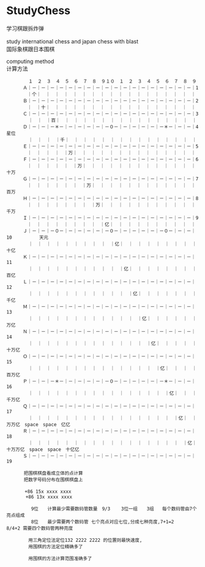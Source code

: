 # StudyChess
学习棋跟拆炸弹

study international chess and japan chess with blast　</br>
国际象棋跟日本围棋  </br>

computing method  </br>
计算方法  </br>

            １　２　３　４　５　６　７　８　９１０　１　２　３　４　５　６　７　８　９
          Ａ｜－｜－｜－｜－｜－｜－｜－｜－｜－｜－｜－｜－｜－｜－｜－｜－｜－｜－｜1
          　｜个｜　｜　｜　｜　｜　｜　｜　｜　｜　｜　｜　｜　｜　｜　｜　｜　｜　｜
          Ｂ｜－｜－｜－｜－｜－｜－｜－｜－｜－｜－｜－｜－｜－｜－｜－｜－｜－｜－｜2
          　｜　｜十｜　｜　｜　｜　｜　｜　｜　｜　｜　｜　｜　｜　｜　｜　｜　｜　｜
          Ｃ｜－｜－｜－｜－｜－｜－｜－｜－｜－｜－｜－｜－｜－｜－｜－｜－｜－｜－｜3
            ｜　｜　｜百｜　｜　｜　｜　｜　｜　｜　｜　｜　｜　｜　｜　｜　｜　｜　｜
          Ｄ｜－｜－｜－＊－｜－｜－｜－｜－｜－０－｜－｜－｜－｜－｜－＊－｜－｜－｜4 　　　　　 星位
            ｜　｜　｜　｜千｜　｜　｜　｜　｜　｜　｜　｜　｜　｜　｜　｜　｜　｜　｜
          Ｅ｜－｜－｜－｜－｜－｜－｜－｜－｜－｜－｜－｜－｜－｜－｜－｜－｜－｜－｜5
    　      ｜　｜　｜　｜　｜万｜　｜　｜　｜　｜　｜　｜　｜　｜　｜　｜　｜　｜　｜
          Ｆ｜－｜－｜－｜－｜－｜－｜－｜－｜－｜－｜－｜－｜－｜－｜－｜－｜－｜－｜6
          　｜　｜　｜　｜　｜　｜万｜　｜　｜　｜　｜　｜　｜　｜　｜　｜　｜　｜　｜十万
          Ｇ｜－｜－｜－｜－｜－｜－｜－｜－｜－｜－｜－｜－｜－｜－｜－｜－｜－｜－｜7
          　｜　｜　｜　｜　｜　｜　｜万｜　｜　｜　｜　｜　｜　｜　｜　｜　｜　｜　｜百万
          Ｈ｜－｜－｜－｜－｜－｜－｜－｜－｜－｜－｜－｜－｜－｜－｜－｜－｜－｜－｜8
          　｜　｜　｜　｜　｜　｜　｜　｜万｜　｜　｜　｜　｜　｜　｜　｜　｜　｜　｜千万
          Ｉ｜－｜－｜－｜－｜－｜－｜－｜－｜－｜－｜－｜－｜－｜－｜－｜－｜－｜－｜9
         　 ｜　｜　｜　｜　｜　｜　｜　｜　｜亿｜　｜　｜　｜　｜　｜　｜　｜　｜　｜
          Ｊ｜－｜－｜－０－｜－｜－｜－｜－｜－０－｜－｜－｜－｜－｜－０－｜－｜－｜10　　　　　　天元
            ｜　｜　｜　｜　｜　｜　｜　｜　｜　｜亿｜　｜　｜　｜　｜　｜　｜　｜　｜十亿
          Ｋ｜－｜－｜－｜－｜－｜－｜－｜－｜－｜－｜－｜－｜－｜－｜－｜－｜－｜－｜11
            ｜　｜　｜　｜　｜　｜　｜　｜　｜　｜　｜亿｜　｜　｜　｜　｜　｜　｜　｜百亿
          Ｌ｜－｜－｜－｜－｜－｜－｜－｜－｜－｜－｜－｜－｜－｜－｜－｜－｜－｜－｜12
            ｜　｜　｜　｜　｜　｜　｜　｜　｜　｜　｜　｜亿｜　｜　｜　｜　｜　｜　｜千亿
          Ｍ｜－｜－｜－｜－｜－｜－｜－｜－｜－｜－｜－｜－｜－｜－｜－｜－｜－｜－｜13
            ｜　｜　｜　｜　｜　｜　｜　｜　｜　｜　｜　｜　｜亿｜　｜　｜　｜　｜　｜万亿
          Ｎ｜－｜－｜－｜－｜－｜－｜－｜－｜－｜－｜－｜－｜－｜－｜－｜－｜－｜－｜14
            ｜　｜　｜　｜　｜　｜　｜　｜　｜　｜　｜　｜　｜　｜亿｜　｜　｜　｜　｜十万亿
          Ｏ｜－｜－｜－｜－｜－｜－｜－｜－｜－｜－｜－｜－｜－｜－｜－｜－｜－｜－｜15
            ｜　｜　｜　｜　｜　｜　｜　｜　｜　｜　｜　｜　｜　｜　｜亿｜　｜　｜　｜百万亿
          Ｐ｜－｜－｜－＊－｜－｜－｜－｜－｜－０－｜－｜－｜－｜－｜－＊－｜－｜－｜16
            ｜　｜　｜　｜　｜　｜　｜　｜　｜　｜　｜　｜　｜　｜　｜　｜亿｜　｜　｜千万亿
          Ｑ｜－｜－｜－｜－｜－｜－｜－｜－｜－｜－｜－｜－｜－｜－｜－｜－｜－｜－｜17
            ｜　｜　｜　｜　｜　｜　｜　｜　｜　｜　｜　｜　｜　｜　｜　｜　｜亿｜　｜万万亿　space　space　亿亿
          Ｒ｜－｜－｜－｜－｜－｜－｜－｜－｜－｜－｜－｜－｜－｜－｜－｜－｜－｜－｜18
            ｜　｜　｜　｜　｜　｜　｜　｜　｜　｜　｜　｜　｜　｜　｜　｜　｜　｜亿｜十万万亿　space　space　十亿亿
          Ｓ｜－｜－｜－｜－｜－｜－｜－｜－｜－｜－｜－｜－｜－｜－｜－｜－｜－｜－｜19 
       
       　　把围棋棋盘看成立体的点计算
       　　把数字号码分布在围棋棋盘上
         
         　+86 15x xxxx xxxx
           +86 13x xxxx xxxx
              
             9位　　计算最少需要数码管数量　9/3    3位一组　　3组   每个数码管由7个亮点组成
             8位　　最少需要两个数码管 七个亮点对应七位,分成七种亮度,7+1=2       8/4+2 需要四个数码管两种亮度　　　   
            
            用三角定位法定位132 2222 2222 的位置则最快速度,
            用围棋的方法定位精确多了
           
            用围棋的方法计算范围准确多了
           
       
       


